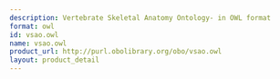 ```yaml
---
description: Vertebrate Skeletal Anatomy Ontology- in OWL format
format: owl
id: vsao.owl
name: vsao.owl
product_url: http://purl.obolibrary.org/obo/vsao.owl
layout: product_detail
---
```

